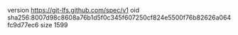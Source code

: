 version https://git-lfs.github.com/spec/v1
oid sha256:8007d98c8608a76b1d5f0c345f607250cf824e5500f76b82626a064fc9d77ec6
size 1599
